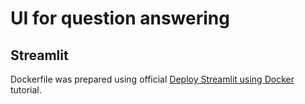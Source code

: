 # UI for question answering
## Streamlit

Dockerfile was prepared using official [Deploy Streamlit using Docker](https://docs.streamlit.io/knowledge-base/tutorials/deploy/docker#create-a-dockerfile) tutorial.
